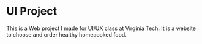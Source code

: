 # UI Project

This is a Web project I made for UI/UX class at Virginia Tech. It is a website to choose and order healthy homecooked food.
